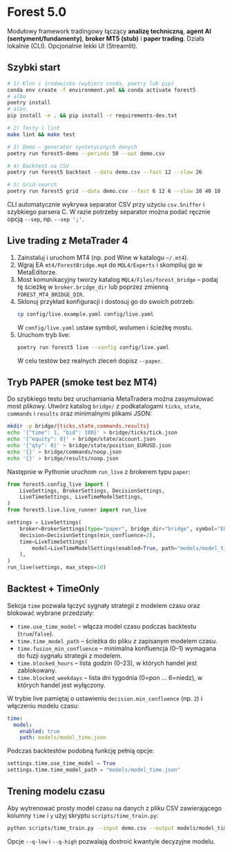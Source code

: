 # Forest 5.0

Modułowy framework tradingowy łączący **analizę techniczną**, **agent AI (sentyment/fundamenty)**,
**broker MT5 (stub)** i **paper trading**. Działa lokalnie (CLI). Opcjonalnie lekki UI (Streamlit).

## Szybki start

```bash
# 1) Klon i środowisko (wybierz conda, poetry lub pip)
conda env create -f environment.yml && conda activate forest5
# albo
poetry install
# albo
pip install -e . && pip install -r requirements-dev.txt

# 2) Testy i lint
make lint && make test

# 3) Demo – generator syntetycznych danych
poetry run forest5-demo --periods 50 --out demo.csv

# 4) Backtest na CSV
poetry run forest5 backtest --data demo.csv --fast 12 --slow 26

# 5) Grid-search
poetry run forest5 grid --data demo.csv --fast 6 12 6 --slow 20 40 10
```

CLI automatycznie wykrywa separator CSV przy użyciu `csv.Sniffer` i szybkiego
parsera C. W razie potrzeby separator można podać ręcznie opcją `--sep`,
np. `--sep ';'`.

## Live trading z MetaTrader 4

1. Zainstaluj i uruchom MT4 (np. pod Wine w katalogu `~/.mt4`).
2. Wgraj EA `mt4/ForestBridge.mq4` do `MQL4/Experts` i skompiluj go w MetaEditorze.
3. Most komunikacyjny tworzy katalog `MQL4/Files/forest_bridge` – podaj tę ścieżkę w `broker.bridge_dir` lub poprzez zmienną `FOREST_MT4_BRIDGE_DIR`.
4. Sklonuj przykład konfiguracji i dostosuj go do swoich potrzeb:
   ```bash
   cp config/live.example.yaml config/live.yaml
   ```
   W `config/live.yaml` ustaw symbol, wolumen i ścieżkę mostu.
5. Uruchom tryb live:
   ```bash
   poetry run forest5 live --config config/live.yaml
   ```
   W celu testów bez realnych zleceń dopisz `--paper`.

## Tryb PAPER (smoke test bez MT4)

Do szybkiego testu bez uruchamiania MetaTradera można zasymulować most
plikowy. Utwórz katalog `bridge/` z podkatalogami `ticks`, `state`,
`commands` i `results` oraz minimalnymi plikami JSON:

```bash
mkdir -p bridge/{ticks,state,commands,results}
echo '{"time": 1, "bid": 100}' > bridge/ticks/tick.json
echo '{"equity": 0}' > bridge/state/account.json
echo '{"qty": 0}' > bridge/state/position_EURUSD.json
echo '{}' > bridge/commands/noop.json
echo '{}' > bridge/results/noop.json
```

Następnie w Pythonie uruchom `run_live` z brokerem typu `paper`:

```python
from forest5.config_live import (
    LiveSettings, BrokerSettings, DecisionSettings,
    LiveTimeSettings, LiveTimeModelSettings,
)
from forest5.live.live_runner import run_live

settings = LiveSettings(
    broker=BrokerSettings(type="paper", bridge_dir="bridge", symbol="EURUSD"),
    decision=DecisionSettings(min_confluence=2),
    time=LiveTimeSettings(
        model=LiveTimeModelSettings(enabled=True, path="models/model_time.json"),
    ),
)
run_live(settings, max_steps=10)
```

## Backtest + TimeOnly

Sekcja `time` pozwala łączyć sygnały strategii z modelem czasu oraz blokować wybrane przedziały:

- `time.use_time_model` – włącza model czasu podczas backtestu (`true`/`false`).
- `time.time_model_path` – ścieżka do pliku z zapisanym modelem czasu.
- `time.fusion_min_confluence` – minimalna konfluencja (0–1) wymagana do fuzji sygnału strategii z modelem.
- `time.blocked_hours` – lista godzin (0–23), w których handel jest zablokowany.
- `time.blocked_weekdays` – lista dni tygodnia (0=pon … 6=niedz), w których handel jest wyłączony.

W trybie live pamiętaj o ustawieniu `decision.min_confluence` (np. `2`) i
włączeniu modelu czasu:

```yaml
time:
  model:
    enabled: true
    path: models/model_time.json
```

Podczas backtestów podobną funkcję pełnią opcje:

```python
settings.time.use_time_model = True
settings.time.time_model_path = "models/model_time.json"
```

## Trening modelu czasu

Aby wytrenować prosty model czasu na danych z pliku CSV zawierającego kolumny
`time` i `y` użyj skryptu `scripts/time_train.py`:

```bash
python scripts/time_train.py --input demo.csv --output models/model_time.json
```

Opcje `--q-low` i `--q-high` pozwalają dostroić kwantyle decyzyjne modelu.
